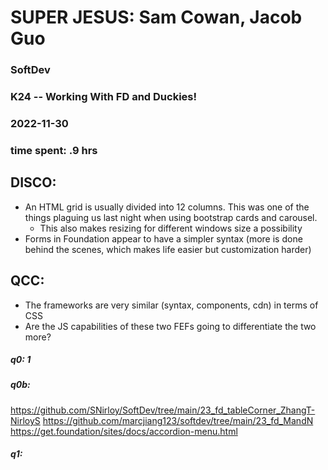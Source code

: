 # SUPER JESUS: Sam Cowan, Jacob Guo
### SoftDev
### K24 -- Working With FD and Duckies!
### 2022-11-30
### time spent: .9 hrs

## DISCO:
- An HTML grid is usually divided into 12 columns. This was one of the things plaguing us last night when using bootstrap cards and carousel.
  - This also makes resizing for different windows size a possibility
- Forms in Foundation appear to have a simpler syntax (more is done behind the scenes, which makes life easier but customization harder)
## QCC:
- The frameworks are very similar (syntax, components, cdn) in terms of CSS
- Are the JS capabilities of these two FEFs going to differentiate the two more?
##### q0: 1
##### q0b:
https://github.com/SNirloy/SoftDev/tree/main/23_fd_tableCorner_ZhangT-NirloyS
https://github.com/marcjiang123/softdev/tree/main/23_fd_MandN  
https://get.foundation/sites/docs/accordion-menu.html
##### q1: 
